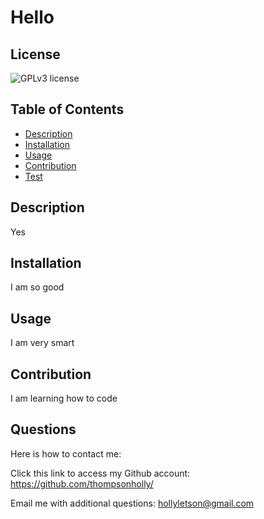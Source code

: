 # Hello

  ## License
  ![GPLv3 license](https://img.shields.io/badge/License-GPLv3-blue.svg)

  ## Table of Contents
  - [Description](#description)
  - [Installation](#installation)
  - [Usage](#usage)
  - [Contribution](#contribution)
  - [Test](#test)

  ## Description
  Yes 

  ## Installation
  I am so good

  ## Usage
  I am very smart

  ## Contribution
  I am learning how to code

  ## Questions

  Here is how to contact me:

  Click this link to access my Github account: https://github.com/thompsonholly/

  Email me with additional questions: hollyletson@gmail.com
